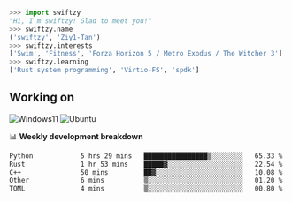 ```python
>>> import swiftzy
"Hi, I'm swiftzy! Glad to meet you!"
>>> swiftzy.name
('swiftzy', 'Ziy1-Tan')
>>> swiftzy.interests
['Swim', 'Fitness', 'Forza Horizon 5 / Metro Exodus / The Witcher 3']
>>> swiftzy.learning
['Rust system programming', 'Virtio-FS', 'spdk']
```

## Working on

![Windows11](https://img.shields.io/badge/Windows%2011-00adef?style=flat-square&logo=windows&logoColor=ffffff)
![Ubuntu](https://img.shields.io/badge/Ubuntu%20(WSL)-dd4814?style=flat-square&logo=ubuntu&logoColor=ffffff)

📊 **Weekly development breakdown**
<!--START_SECTION:waka-->

```txt
Python            5 hrs 29 mins   ████████████████▒░░░░░░░░   65.33 %
Rust              1 hr 53 mins    █████▓░░░░░░░░░░░░░░░░░░░   22.54 %
C++               50 mins         ██▓░░░░░░░░░░░░░░░░░░░░░░   10.08 %
Other             6 mins          ▒░░░░░░░░░░░░░░░░░░░░░░░░   01.20 %
TOML              4 mins          ▒░░░░░░░░░░░░░░░░░░░░░░░░   00.80 %
```

<!--END_SECTION:waka-->
